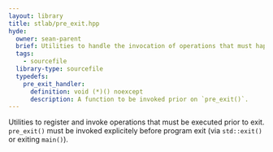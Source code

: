 ```yaml
---
layout: library
title: stlab/pre_exit.hpp
hyde:
  owner: sean-parent
  brief: Utilities to handle the invocation of operations that must happen prior to program exit.
  tags:
    - sourcefile
  library-type: sourcefile
  typedefs:
    pre_exit_handler:
      definition: void (*)() noexcept
      description: A function to be invoked prior on `pre_exit()`.
---
```


Utilities to register and invoke operations that must be executed prior to exit. `pre_exit()` must be invoked explicitely before program exit (via `std::exit()` or exiting `main()`).
